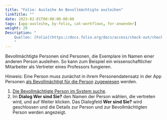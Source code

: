 ```yaml
---
title: "Folio: Ausleihe An Bevollmächtigte ausleihen"
linkTitle: ""
date: 2023-02-01T00:00:00-00:00
tags: [app-ausleihe, by-folio, cat-workflows, for-anwender]
weight: 20
Description: "
    Quellen: [Folio](https://docs.folio.org/docs/access/check-out/checkout/#checking-out-to-a-proxy-borrower ) & [GBV](https://info.gbv.de/pages/viewpage.action?pageId=843317345)
    "
---
```


Bevollmächtigte Personen sind Personen, die Exemplare im Namen einer anderen Person ausleihen. So kann zum Beispiel ein wissenschaftlicher Mitarbeiter als Vertreter eines Professors fungieren.

Hinweis: Eine Person muss zunächst in ihrem Personendatensatz in der App Personen [als Bevollmächtigt für die Person](https://info.gbv.de/pages/viewpage.action?pageId=840859875) [z](https://info.gbv.de/pages/viewpage.action?pageId=840859875)[ugewiesen](https://info.gbv.de/pages/viewpage.action?pageId=840859875) werden.

1.  [Die Bevollmächtigte Person im System suche](https://info.gbv.de/display/FOLIOGBVEXTERN/Folio%3A+Ausleihe+Person+aufrufen).
2.  Im **Dialog Wer sind Sie?** den Namen der Person wählen, die vertreten wird, und auf Weiter klicken. Das Dialogfeld **Wer sind Sie?** wird geschlossen und die Details zur Person und zur Bevollmächtigten Person werden angezeigt.

